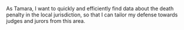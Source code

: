 As Tamara, I want to quickly and efficiently find data about the death penalty in the local jurisdiction, so that I can tailor my defense towards judges and jurors from this area.
